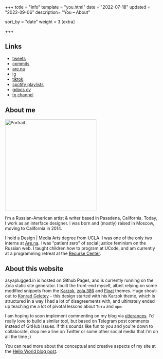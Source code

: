 +++
totle = "info"
template = "you.html"
date = "2022-07-18"
updated = "2022-09-06"
description= "You – About"

sort_by = "date"
weight = 3
[extra]

+++

## Links

- [tweets](https://twitter.com/asyapluggedin)
- [commits](https://github.com/asyapluggedin)
- [are.na](https://www.are.na/anastasia-davydova-lewis/index)
- [ig](https://www.instagram.com/asyapluggedin/)
- [tiktok](https://www.tiktok.com/@xnastasia/)
- [spotify playlists](https://open.spotify.com/user/1117495726?si=TKcbbx10QnqTFTvgA1Teqg)
- [gdocs cv](https://docs.google.com/document/d/1BvczAevODulwG7kgEpTFwbRjttJ3xvu83rBzBa7izsY/edit?usp=sharing)
- [tg channel](https://t.me/adhdavydova)

## About me

<img src="https://asyaplugged.in/assets/ditherpfp.png" alt="Portrait" width="300">

I’m a Russian-American artist & writer based in Pasadena, California. Today, I work as an interface designer. I was born and (mostly) raised in Moscow, moving to California in 2014.

I hold a Design | Media Arts degree from UCLA. I was one of the only two interns at [Are.na](http://www.are.na/). I was "patient zero" of social justice feminism on the Russian web. I taught children how to program at UCode, and am currently at a programming retreat at the [Recurse Center](https://www.recurse.com/).

## About this website

asyaplugged.in is hosted on Github Pages, and is currently running on the Zola static site generator. I built the front-end myself, albeit relying on some modified snippets from the [Karzok](https://www.getzola.org/themes/karzok/), [zola.386](https://www.getzola.org/themes/zola-386/) and [Float](https://www.getzola.org/themes/float/) themes. Huge shout-out to [Konrad Geletey](https://github.com/kogeletey) – this design started with his Karzok theme, which is structured in a way I had a lot of disagreements with, and ultimately ended up teaching me a lot of pivotal lessons about `Tera` and `npm`.

I am hoping to soon implement commenting on my blog via [utterances](https://utteranc.es/). I'd really love to build a similar tool, but based on Telegram post comments instead of GitHub issues. If this sounds like fun to you and you're down to collaborate, drop me a line on Twitter or some other social media that I'm on all the time ;)

You can read more about the conceptual and creative aspects of my site at the [Hello World blog post](https://asyaplugged.in/know/hello-world/).
